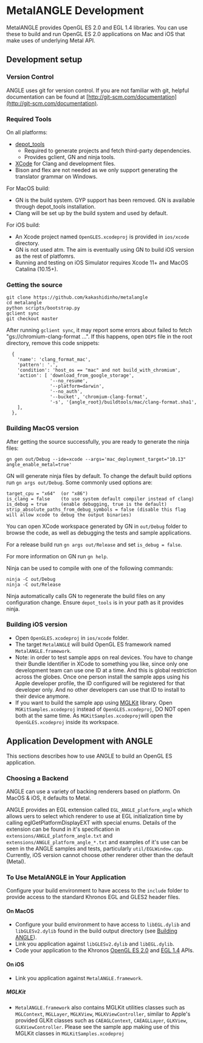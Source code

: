 # MetalANGLE Development

MetalANGLE provides OpenGL ES 2.0 and EGL 1.4 libraries.  You can use these to build and run OpenGL ES 2.0 applications on Mac and iOS that make uses of underlying Metal API.

## Development setup

### Version Control
ANGLE uses git for version control. If you are not familiar with git, helpful documentation can be found at [http://git-scm.com/documentation](http://git-scm.com/documentation).

### Required Tools
On all platforms:

 * [depot_tools](http://dev.chromium.org/developers/how-tos/install-depot-tools)
   * Required to generate projects and fetch third-party dependencies.
   * Provides gclient, GN and ninja tools.
 * [XCode](https://developer.apple.com/xcode/) for Clang and development files.
 * Bison and flex are not needed as we only support generating the translator grammar on Windows.

For MacOS build:

 * GN is the build system.  GYP support has been removed. GN is available through depot_tools installation.
 * Clang will be set up by the build system and used by default.

For iOS build:

 * An Xcode project named `OpenGLES.xcodeproj` is provided in `ios/xcode` directory.
 * GN is not used atm. The aim is eventually using GN to build iOS version as the rest of platfomrs.
 * Running and testing on iOS Simulator requires Xcode 11+ and MacOS Catalina (10.15+).

### Getting the source

```
git clone https://github.com/kakashidinho/metalangle
cd metalangle
python scripts/bootstrap.py
gclient sync
git checkout master
```

After running `gclient sync`, it may report some errors about failed to fetch "gs://chromium-clang-format ...". If this happens, open `DEPS` file in the root directory,
remove this code snippets:
```
  {
    'name': 'clang_format_mac',
    'pattern': '.',
    'condition': 'host_os == "mac" and not build_with_chromium',
    'action': [ 'download_from_google_storage',
                '--no_resume',
                '--platform=darwin',
                '--no_auth',
                '--bucket', 'chromium-clang-format',
                '-s', '{angle_root}/buildtools/mac/clang-format.sha1',
    ],
  },
```

### Building MacOS version
After getting the source successfully, you are ready to generate the ninja files:
```
gn gen out/Debug --ide=xcode --args='mac_deployment_target="10.13" angle_enable_metal=true'
```

GN will generate ninja files by default.  To change the default build options run `gn args out/Debug`.  Some commonly used options are:
```
target_cpu = "x64"  (or "x86")
is_clang = false    (to use system default compiler instead of clang)
is_debug = true     (enable debugging, true is the default)
strip_absolute_paths_from_debug_symbols = false (disable this flag will allow xcode to debug the output binaries)
```
You can open XCode workspace generated by GN in `out/Debug` folder to browse the code, as well as debugging the tests and sample applications.

For a release build run `gn args out/Release` and set `is_debug = false`.

For more information on GN run `gn help`.

Ninja can be used to compile with one of the following commands:
```
ninja -C out/Debug
ninja -C out/Release
```
Ninja automatically calls GN to regenerate the build files on any configuration change.
Ensure `depot_tools` is in your path as it provides ninja.

### Building iOS version
- Open `OpenGLES.xcodeproj` in `ios/xcode` folder.
- The target `MetalANGLE` will build OpenGL ES framework named `MetalANGLE.framework`.
- Note: in order to test sample apps on real devices. You have to change their Bundle Identifier in XCode to something you like, since only one development team can use one ID at a time. And this is global restriction across the globes. Once one person install the sample apps using his Apple developer profile, the ID configured will be registered for that developer only. And no other developers can use that ID to install to their device anymore.
- If you want to build the sample app using [MGLKit](#MGLKit) library. Open `MGKitSamples.xcodeproj` instead of `OpenGLES.xcodeproj`, DO NOT open both at the same time. As `MGKitSamples.xcodeproj`will open the `OpenGLES.xcodeproj` inside its workspace.

## Application Development with ANGLE
This sections describes how to use ANGLE to build an OpenGL ES application.

### Choosing a Backend
ANGLE can use a variety of backing renderers based on platform.  On MacOS & iOS, it defaults to Metal.

ANGLE provides an EGL extension called `EGL_ANGLE_platform_angle` which allows uers to select which renderer to use at EGL initialization time by calling eglGetPlatformDisplayEXT with special enums. Details of the extension can be found in it's specification in `extensions/ANGLE_platform_angle.txt` and `extensions/ANGLE_platform_angle_*.txt` and examples of it's use can be seen in the ANGLE samples and tests, particularly `util/EGLWindow.cpp`.
Currently, iOS version cannot choose other renderer other than the default (Metal).

### To Use MetalANGLE in Your Application

Configure your build environment to have access to the `include` folder to provide access to the standard Khronos EGL and GLES2 header files.

#### On MacOS

 - Configure your build environment to have access to `libEGL.dylib` and `libGLESv2.dylib` found in the build output directory (see [Building ANGLE](#Building-MacOS-version)).
 - Link you application against `libGLESv2.dylib` and `libEGL.dylib`.
 - Code your application to the Khronos [OpenGL ES 2.0](http://www.khronos.org/registry/gles/) and [EGL 1.4](http://www.khronos.org/registry/egl/) APIs.

#### On iOS

 - Link you application against `MetalANGLE.framework`.
##### MGLKit
 - `MetalANGLE.framework` also contains MGLKit utilities classes such as `MGLContext`, `MGLLayer`, `MGLKView`, `MGLKViewController`, similar to Apple's provided GLKit classes such as `CAEAGLContext`, `CAEAGLLayer`, `GLKView`, `GLKViewController`. Please see the sample app making use of this MGLKit classes in `MGLKitSamples.xcodeproj`

